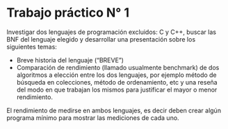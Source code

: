 # Trabajo práctico N° 1

Investigar dos lenguajes de programación excluidos: C y C++, buscar las BNF del lenguaje
elegido y desarrollar una presentación sobre los siguientes temas:

-   Breve historia del lenguaje (“BREVE”)
-   Comparación de rendimiento (llamado usualmente benchmark) de dos algoritmos a
    elección entre los dos lenguajes, por ejemplo método de búsqueda en colecciones,
    método de ordenamiento, etc y una reseña del modo en que trabajan los mismos para
    justificar el mayor o menor rendimiento.

El rendimiento de medirse en ambos lenguajes, es decir deben crear algún programa
mínimo para mostrar las mediciones de cada uno.
